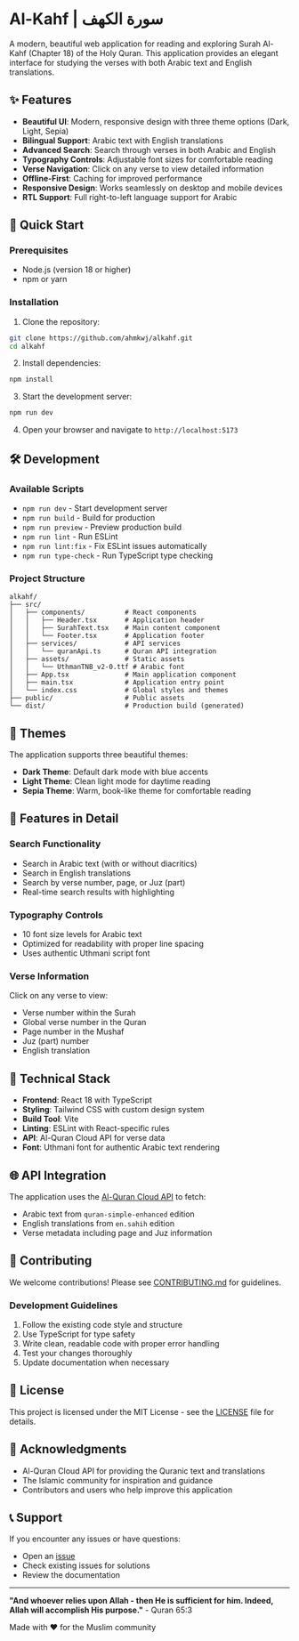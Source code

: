 # Al-Kahf | سورة الكهف

A modern, beautiful web application for reading and exploring Surah Al-Kahf (Chapter 18) of the Holy Quran. This application provides an elegant interface for studying the verses with both Arabic text and English translations.

## ✨ Features

- **Beautiful UI**: Modern, responsive design with three theme options (Dark, Light, Sepia)
- **Bilingual Support**: Arabic text with English translations
- **Advanced Search**: Search through verses in both Arabic and English
- **Typography Controls**: Adjustable font sizes for comfortable reading
- **Verse Navigation**: Click on any verse to view detailed information
- **Offline-First**: Caching for improved performance
- **Responsive Design**: Works seamlessly on desktop and mobile devices
- **RTL Support**: Full right-to-left language support for Arabic

## 🚀 Quick Start

### Prerequisites

- Node.js (version 18 or higher)
- npm or yarn

### Installation

1. Clone the repository:
```bash
git clone https://github.com/ahmkwj/alkahf.git
cd alkahf
```

2. Install dependencies:
```bash
npm install
```

3. Start the development server:
```bash
npm run dev
```

4. Open your browser and navigate to `http://localhost:5173`

## 🛠️ Development

### Available Scripts

- `npm run dev` - Start development server
- `npm run build` - Build for production
- `npm run preview` - Preview production build
- `npm run lint` - Run ESLint
- `npm run lint:fix` - Fix ESLint issues automatically
- `npm run type-check` - Run TypeScript type checking

### Project Structure

```
alkahf/
├── src/
│   ├── components/          # React components
│   │   ├── Header.tsx       # Application header
│   │   ├── SurahText.tsx    # Main content component
│   │   └── Footer.tsx       # Application footer
│   ├── services/            # API services
│   │   └── quranApi.ts      # Quran API integration
│   ├── assets/              # Static assets
│   │   └── UthmanTNB_v2-0.ttf # Arabic font
│   ├── App.tsx              # Main application component
│   ├── main.tsx             # Application entry point
│   └── index.css            # Global styles and themes
├── public/                  # Public assets
└── dist/                    # Production build (generated)
```

## 🎨 Themes

The application supports three beautiful themes:

- **Dark Theme**: Default dark mode with blue accents
- **Light Theme**: Clean light mode for daytime reading
- **Sepia Theme**: Warm, book-like theme for comfortable reading

## 📱 Features in Detail

### Search Functionality
- Search in Arabic text (with or without diacritics)
- Search in English translations
- Search by verse number, page, or Juz (part)
- Real-time search results with highlighting

### Typography Controls
- 10 font size levels for Arabic text
- Optimized for readability with proper line spacing
- Uses authentic Uthmani script font

### Verse Information
Click on any verse to view:
- Verse number within the Surah
- Global verse number in the Quran
- Page number in the Mushaf
- Juz (part) number
- English translation

## 🔧 Technical Stack

- **Frontend**: React 18 with TypeScript
- **Styling**: Tailwind CSS with custom design system
- **Build Tool**: Vite
- **Linting**: ESLint with React-specific rules
- **API**: Al-Quran Cloud API for verse data
- **Font**: Uthmani font for authentic Arabic text rendering

## 🌐 API Integration

The application uses the [Al-Quran Cloud API](https://alquran.cloud/api) to fetch:
- Arabic text from `quran-simple-enhanced` edition
- English translations from `en.sahih` edition
- Verse metadata including page and Juz information

## 🤝 Contributing

We welcome contributions! Please see [CONTRIBUTING.md](CONTRIBUTING.md) for guidelines.

### Development Guidelines

1. Follow the existing code style and structure
2. Use TypeScript for type safety
3. Write clean, readable code with proper error handling
4. Test your changes thoroughly
5. Update documentation when necessary

## 📄 License

This project is licensed under the MIT License - see the [LICENSE](LICENSE) file for details.

## 🙏 Acknowledgments

- Al-Quran Cloud API for providing the Quranic text and translations
- The Islamic community for inspiration and guidance
- Contributors and users who help improve this application

## 📞 Support

If you encounter any issues or have questions:
- Open an [issue](https://github.com/ahmkwj/alkahf/issues)
- Check existing issues for solutions
- Review the documentation

---

**"And whoever relies upon Allah - then He is sufficient for him. Indeed, Allah will accomplish His purpose."** - Quran 65:3

Made with ❤️ for the Muslim community